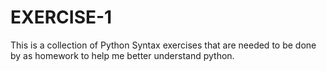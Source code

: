 # EXERCISE-1

This is a collection of Python Syntax exercises that are needed to be done by as homework to help me better understand python.
